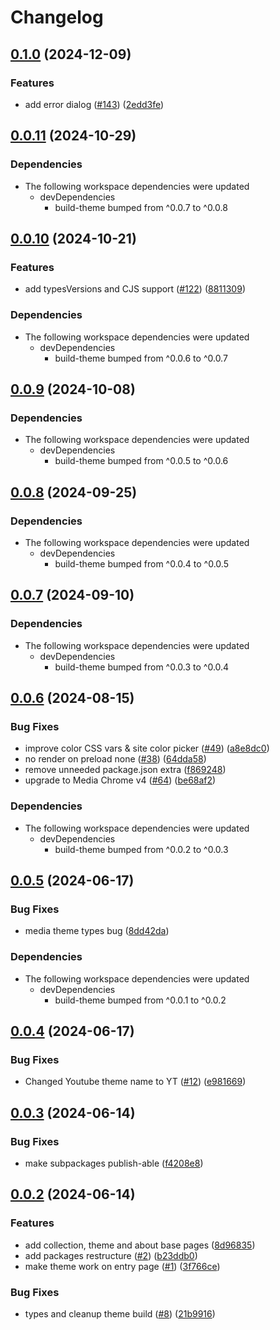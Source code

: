 # Changelog

## [0.1.0](https://github.com/muxinc/player.style/compare/@player.style/microvideo@0.0.11...@player.style/microvideo@0.1.0) (2024-12-09)


### Features

* add error dialog ([#143](https://github.com/muxinc/player.style/issues/143)) ([2edd3fe](https://github.com/muxinc/player.style/commit/2edd3fec8b54d187c45dd88d13ac73a3b616c373))

## [0.0.11](https://github.com/muxinc/player.style/compare/@player.style/microvideo@0.0.10...@player.style/microvideo@0.0.11) (2024-10-29)


### Dependencies

* The following workspace dependencies were updated
  * devDependencies
    * build-theme bumped from ^0.0.7 to ^0.0.8

## [0.0.10](https://github.com/muxinc/player.style/compare/@player.style/microvideo@0.0.9...@player.style/microvideo@0.0.10) (2024-10-21)


### Features

* add typesVersions and CJS support ([#122](https://github.com/muxinc/player.style/issues/122)) ([8811309](https://github.com/muxinc/player.style/commit/8811309ef34a9af3f8796069fe85abcf82325eb7))


### Dependencies

* The following workspace dependencies were updated
  * devDependencies
    * build-theme bumped from ^0.0.6 to ^0.0.7

## [0.0.9](https://github.com/muxinc/player.style/compare/@player.style/microvideo@0.0.8...@player.style/microvideo@0.0.9) (2024-10-08)


### Dependencies

* The following workspace dependencies were updated
  * devDependencies
    * build-theme bumped from ^0.0.5 to ^0.0.6

## [0.0.8](https://github.com/muxinc/player.style/compare/@player.style/microvideo@0.0.7...@player.style/microvideo@0.0.8) (2024-09-25)


### Dependencies

* The following workspace dependencies were updated
  * devDependencies
    * build-theme bumped from ^0.0.4 to ^0.0.5

## [0.0.7](https://github.com/muxinc/player.style/compare/@player.style/microvideo@0.0.6...@player.style/microvideo@0.0.7) (2024-09-10)


### Dependencies

* The following workspace dependencies were updated
  * devDependencies
    * build-theme bumped from ^0.0.3 to ^0.0.4

## [0.0.6](https://github.com/muxinc/player.style/compare/@player.style/microvideo@0.0.5...@player.style/microvideo@0.0.6) (2024-08-15)


### Bug Fixes

* improve color CSS vars & site color picker ([#49](https://github.com/muxinc/player.style/issues/49)) ([a8e8dc0](https://github.com/muxinc/player.style/commit/a8e8dc0898979e72d035af87233b2a0941fdcc7f))
* no render on preload none ([#38](https://github.com/muxinc/player.style/issues/38)) ([64dda58](https://github.com/muxinc/player.style/commit/64dda5825562da846edb33ddc7d4ba2548c08e00))
* remove unneeded package.json extra ([f869248](https://github.com/muxinc/player.style/commit/f86924841e9c04e68ac96c3c091eaf192f446772))
* upgrade to Media Chrome v4 ([#64](https://github.com/muxinc/player.style/issues/64)) ([be68af2](https://github.com/muxinc/player.style/commit/be68af2f9c3a6ff6674b9951f0b34f2bfdb042aa))


### Dependencies

* The following workspace dependencies were updated
  * devDependencies
    * build-theme bumped from ^0.0.2 to ^0.0.3

## [0.0.5](https://github.com/muxinc/player.style/compare/@player.style/microvideo@0.0.4...@player.style/microvideo@0.0.5) (2024-06-17)


### Bug Fixes

* media theme types bug ([8dd42da](https://github.com/muxinc/player.style/commit/8dd42dab7f0536a49f2df5109f27c7285ad9ff48))


### Dependencies

* The following workspace dependencies were updated
  * devDependencies
    * build-theme bumped from ^0.0.1 to ^0.0.2

## [0.0.4](https://github.com/muxinc/player.style/compare/@player.style/microvideo@0.0.3...@player.style/microvideo@0.0.4) (2024-06-17)


### Bug Fixes

* Changed Youtube theme name to YT ([#12](https://github.com/muxinc/player.style/issues/12)) ([e981669](https://github.com/muxinc/player.style/commit/e981669b170502e692eae355e904681b26b9552f))

## [0.0.3](https://github.com/muxinc/player.style/compare/@player.style/microvideo@0.0.2...@player.style/microvideo@0.0.3) (2024-06-14)


### Bug Fixes

* make subpackages publish-able ([f4208e8](https://github.com/muxinc/player.style/commit/f4208e89396241f64cce826a661bee9a6d45e76c))

## [0.0.2](https://github.com/muxinc/player.style/compare/@player.style/microvideo-v0.0.1...@player.style/microvideo@0.0.2) (2024-06-14)


### Features

* add collection, theme and about base pages ([8d96835](https://github.com/muxinc/player.style/commit/8d968357b5e1097fb75e925e6b0437da0df292b1))
* add packages restructure ([#2](https://github.com/muxinc/player.style/issues/2)) ([b23ddb0](https://github.com/muxinc/player.style/commit/b23ddb0fba3682b19b7d8e2912045ccbfbce6cb0))
* make theme work on entry page ([#1](https://github.com/muxinc/player.style/issues/1)) ([3f766ce](https://github.com/muxinc/player.style/commit/3f766ce271bbf6128e7fc8ef0475fa5c9eb895ae))


### Bug Fixes

* types and cleanup theme build ([#8](https://github.com/muxinc/player.style/issues/8)) ([21b9916](https://github.com/muxinc/player.style/commit/21b991621accfecba421f3cf1d2dbb0b98509d95))
